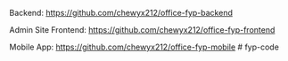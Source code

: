 Backend: https://github.com/chewyx212/office-fyp-backend

Admin Site Frontend:  https://github.com/chewyx212/office-fyp-frontend

Mobile App: https://github.com/chewyx212/office-fyp-mobile
#   f y p - c o d e  
 